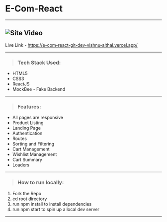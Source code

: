 # E-Com-React
---
![Site Video](https://github.com/Vishnu-Aithal/E-Com-React/blob/dev/src/assets/images/E-Com-React.gif)
---

Live Link - https://e-com-react-git-dev-vishnu-aithal.vercel.app/

---

> ### Tech Stack Used:

-   HTML5
-   CSS3
-   ReactJS
-   MockBee - Fake Backend

---

> ### Features:

-   All pages are responsive
-   Product Listing
-   Landing Page
-   Authentication
-   Routes
-   Sorting and Filtering
-   Cart Management
-   Wishlist Management
-   Cart Summary
-   Loaders

---

> ### How to run locally:

1. Fork the Repo
2. cd root directory
3. run npm install to install dependencies
4. run npm start to spin up a local dev server

---
